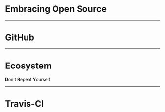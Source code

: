 # Embracing Open Source

---

# GitHub

---

# Ecosystem

**D**on't **R**epeat **Y**ourself

---

# Travis-CI
